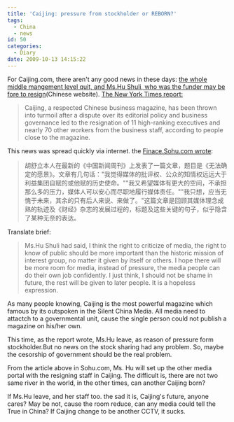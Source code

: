 ```yaml
---
title: 'Caijing: pressure from stockholder or REBORN?'
tags:
  - China
  - news
id: 50
categories:
  - Diary
date: 2009-10-13 14:15:22
---
```


For Caijing.com, there aren't any good news in these days: [the whole middle mangement level quit, and Ms.Hu Shuli, who was the funder may be fore to resign](http://www.donews.com/Content/200910/d933301cd4504a0a9f14683fcc560e0b.shtm)(Chinese website). [The New York Times report:](http://www.nytimes.com/2009/10/13/business/media/13chinamag.html?_r=1&amp;partner=rss&amp;emc=rss)
 > Caijing, a respected Chinese business magazine, has been thrown into turmoil after a dispute over its editorial policy and business governance led to the resignation of 11 high-ranking executives and nearly 70 other workers from the business staff, according to people close to the magazine. 

This news was spread quickly via internet. the [Finace.Sohu.com wrote](http://business.sohu.com/20091013/n267306613.shtml):
 > 胡舒立本人在最新的《中国新闻周刊》上发表了一篇文章，题目是《无法确定的愿景》。文章有几句话："我觉得媒体的批评权、公众的知情权远远大于利益集团自赋的或他赋的历史使命。""我又希望媒体有更大的空间，不承担那么多的压力，媒体人可以安心而尽职地履行媒体责任。""我只想，应当无愧于未来，其余的只有后人来说、来做了。"这篇文章是回顾其媒体理念成熟的轨迹及《财经》杂志的发展过程的，标题及这些关键的句子，似乎隐含了某种无奈的表达。 

Translate brief:
 > Ms.Hu Shuli had said, I think the right to criticize of media, the right to know of public should be more important than the historic mission of interest group, no matter it given by itself or others. I hope there will be more room for media, instead of pressure, the media people can do their own job confidently. I just think, I should not be shame in future, the rest will be given to later people. It is a hopeless expression. 

As many people knowing, Caijing is the most powerful magazine which famous by its outspoken in the Silent China Media. All media need to attactch to a governmental unit, cause the single person could not publish a magazine on his/her own.

This time, as the report wrote, Ms.Hu leave, as reason of pressure form stockholder.But no news on the stock sharing had any problem. So, maybe the cesorship of government should be the real problem.

From the article above in Sohu.com, Ms. Hu will set up the other media portal with the resigning staff in Caijing. The difficult is, there are not two same river in the world, in the other times, can another Caijing born?

If Ms.Hu leave, and her staff too. the sad it is, Caijing's future, anyone cares? May be not, cause the room reduce, can any media could tell the True in China? If Caijing change to be another CCTV, it sucks.